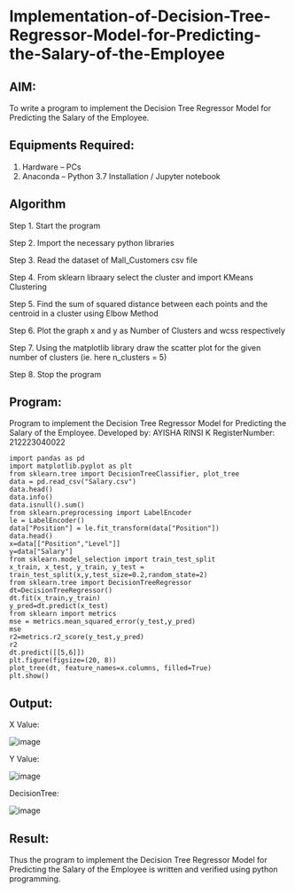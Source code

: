 # Implementation-of-Decision-Tree-Regressor-Model-for-Predicting-the-Salary-of-the-Employee

## AIM:
To write a program to implement the Decision Tree Regressor Model for Predicting the Salary of the Employee.

## Equipments Required:
1. Hardware – PCs
2. Anaconda – Python 3.7 Installation / Jupyter notebook

## Algorithm
Step 1. Start the program

Step 2. Import the necessary python libraries

Step 3. Read the dataset of Mall_Customers csv file

Step 4. From sklearn libraary select the cluster and import KMeans Clustering

Step 5. Find the sum of squared distance between each points and the centroid in a cluster using Elbow Method

Step 6. Plot the graph x and y as Number of Clusters and wcss respectively

Step 7. Using the matplotlib library draw the scatter plot for the given number of clusters (ie. here n_clusters = 5)

Step 8. Stop the program

## Program:

Program to implement the Decision Tree Regressor Model for Predicting the Salary of the Employee.
Developed by: AYISHA RINSI K
RegisterNumber: 212223040022

```
import pandas as pd
import matplotlib.pyplot as plt
from sklearn.tree import DecisionTreeClassifier, plot_tree
data = pd.read_csv("Salary.csv")
data.head()
data.info()
data.isnull().sum()
from sklearn.preprocessing import LabelEncoder
le = LabelEncoder()
data["Position"] = le.fit_transform(data["Position"])
data.head()
x=data[["Position","Level"]]
y=data["Salary"]
from sklearn.model_selection import train_test_split
x_train, x_test, y_train, y_test = train_test_split(x,y,test_size=0.2,random_state=2)
from sklearn.tree import DecisionTreeRegressor
dt=DecisionTreeRegressor()
dt.fit(x_train,y_train)
y_pred=dt.predict(x_test)
from sklearn import metrics
mse = metrics.mean_squared_error(y_test,y_pred)
mse
r2=metrics.r2_score(y_test,y_pred)
r2
dt.predict([[5,6]])
plt.figure(figsize=(20, 8))
plot_tree(dt, feature_names=x.columns, filled=True)
plt.show()

```
## Output:
X Value:

![image](https://github.com/user-attachments/assets/a385bb8e-641c-42f7-8c59-b0212586e350)

Y Value:

![image](https://github.com/user-attachments/assets/fe1dcf5a-f275-43ca-ad7a-c367fda1a18e)

DecisionTree:

![image](https://github.com/user-attachments/assets/739aa259-1e17-4814-a1db-c4e51b03bc51)



## Result:
Thus the program to implement the Decision Tree Regressor Model for Predicting the Salary of the Employee is written and verified using python programming.
